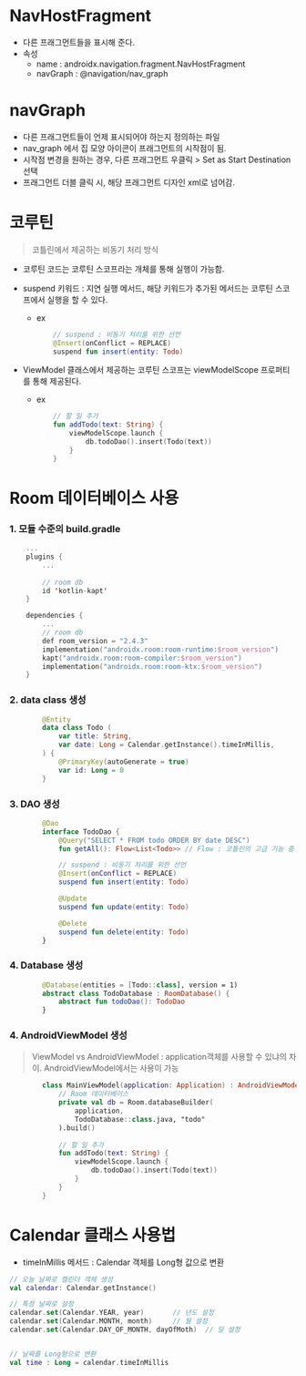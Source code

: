 # NavHostFragment
- 다른 프래그먼트들을 표시해 준다. 
- 속성
    - name : androidx.navigation.fragment.NavHostFragment
    - navGraph : @navigation/nav_graph
    
    
# navGraph
- 다른 프래그먼트들이 언제 표시되어야 하는지 정의하는 파일 
- nav_graph 에서 집 모양 아이콘이 프래그먼트의 시작점이 됨. 
- 시작점 변경을 원하는 경우, 다른 프래그먼트 우클릭 > Set as Start Destination 선택 
- 프래그먼트 더블 클릭 시, 해당 프래그먼트 디자인 xml로 넘어감. 

# 코루틴
> 코틀린에서 제공하는 비동기 처리 방식

- 코루틴 코드는 코루틴 스코프라는 개체를 통해 실행이 가능함. 

- suspend 키워드 : 지연 실행 메서드, 해당 키워드가 추가된 메서드는 코루틴 스코프에서 실행을 할 수 있다. 
    - ex
        ~~~kotlin
            // suspend : 비동기 처리를 위한 선언
            @Insert(onConflict = REPLACE)
            suspend fun insert(entity: Todo)

        ~~~

- ViewModel 클래스에서 제공하는 코루틴 스코프는 viewModelScope 프로퍼티를 통해 제공된다. 
    - ex
        ~~~kotlin
            // 할 일 추가
            fun addTodo(text: String) {
                viewModelScope.launch {
                    db.todoDao().insert(Todo(text))
                }
            }
        ~~~

# Room 데이터베이스 사용
### 1. 모듈 수준의 build.gradle

~~~kotlin
    ...
    plugins {
        ...
        
        // room db
        id 'kotlin-kapt'
    }

    dependencies {
        ...
        // room db
        def room_version = "2.4.3"
        implementation("androidx.room:room-runtime:$room_version")
        kapt("androidx.room:room-compiler:$room_version")
        implementation("androidx.room:room-ktx:$room_version")
    }
~~~
    
    
### 2. data class 생성
    
~~~kotlin
        @Entity
        data class Todo (
            var title: String,
            var date: Long = Calendar.getInstance().timeInMillis,
        ) {
            @PrimaryKey(autoGenerate = true)
            var id: Long = 0
        }
~~~

### 3. DAO 생성
    
~~~kotlin
        @Dao
        interface TodoDao {
            @Query("SELECT * FROM todo ORDER BY date DESC")
            fun getAll(): Flow<List<Todo>> // Flow : 코틀린의 고급 기능 중 하나 - 데이터를 관찰할 수 있도록 함.

            // suspend : 비동기 처리를 위한 선언
            @Insert(onConflict = REPLACE)
            suspend fun insert(entity: Todo)

            @Update
            suspend fun update(entity: Todo)

            @Delete
            suspend fun delete(entity: Todo)
        }
~~~

### 4. Database 생성
    
~~~kotlin
        @Database(entities = [Todo::class], version = 1)
        abstract class TodoDatabase : RoomDatabase() {
            abstract fun todoDao(): TodoDao
        }
~~~

### 4. AndroidViewModel 생성
> ViewModel vs AndroidViewModel : application객체를 사용할 수 있냐의 차이. AndroidViewModel에서는 사용이 가능

~~~kotlin
        class MainViewModel(application: Application) : AndroidViewModel(application) {
            // Room 데이터베이스
            private val db = Room.databaseBuilder(
                application,
                TodoDatabase::class.java, "todo"
            ).build()
            
            // 할 일 추가
            fun addTodo(text: String) {
                viewModelScope.launch {
                    db.todoDao().insert(Todo(text))
                }
            }
        }
~~~


# Calendar 클래스 사용법 
- timeInMillis 메서드 : Calendar 객체를 Long형 값으로 변환 
~~~kotlin
// 오늘 날짜로 캘린더 객체 생성 
val calendar: Calendar.getInstance()

// 특정 날짜로 설정
calendar.set(Calendar.YEAR, year)       // 년도 설정
calendar.set(Calendar.MONTH, month)     // 월 설정 
calendar.set(Calendar.DAY_OF_MONTH, dayOfMoth)  // 일 설정 


// 날짜를 Long형으로 변환
val time : Long = calendar.timeInMillis
~~~
